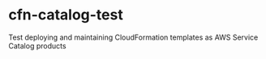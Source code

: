 # cfn-catalog-test
Test deploying and maintaining CloudFormation templates as AWS Service Catalog products

